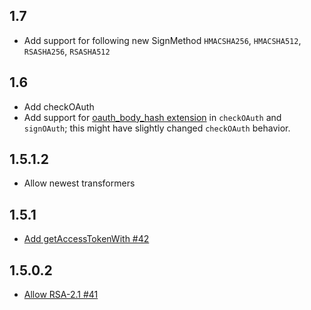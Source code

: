 ## 1.7

* Add support for following new SignMethod `HMACSHA256`, `HMACSHA512`, `RSASHA256`, `RSASHA512`

## 1.6

* Add checkOAuth
* Add support for [oauth_body_hash extension](https://oauth.googlecode.com/svn/spec/ext/body_hash/1.0/oauth-bodyhash.html)
   in `checkOAuth` and `signOAuth`; this might have slightly changed `checkOAuth` behavior.

## 1.5.1.2

* Allow newest transformers

## 1.5.1

* [Add getAccessTokenWith #42](https://github.com/yesodweb/authenticate/pull/42)

## 1.5.0.2

* [Allow RSA-2.1 #41](https://github.com/yesodweb/authenticate/pull/41)
